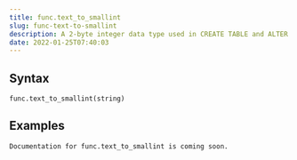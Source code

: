 ```yaml
---
title: func.text_to_smallint
slug: func-text-to-smallint
description: A 2-byte integer data type used in CREATE TABLE and ALTER TABLE statements
date: 2022-01-25T07:40:03
---
```



## Syntax



```
func.text_to_smallint(string)
```


## Examples



```
Documentation for func.text_to_smallint is coming soon.
```
